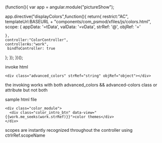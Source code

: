 
(function(){
  var app = angular.module("pictureShow");

  app.directive("displayColors",function(){
  return{
    restrict:"AC",
    templateUrl:BASEURL + "components/com_psmod/xfiles/js/colors.html",
    scope: {
      appData: '=tData',
      valData: '=vData',
	  strRef: '@',
	  objRef: '='
	  
    },
    controller:"ColorController",
    controllerAs:"work",
     bindToController: true
  };
});
})();

invoke html
```
<div class="advanced_colors" strRef="string" objRef="object"></div>
```
the invoking works with both advanced_colors && advanced-colors class or attribute but not both

sample html file
```
<div class="color_module">
  <div class="color_intro_btn" data-view="{{work.me_seeks(work.strRef)}}">color themes</div>
</div>

```

scopes are instantly recognized throughout the controller using ctrlrRef.scopeName